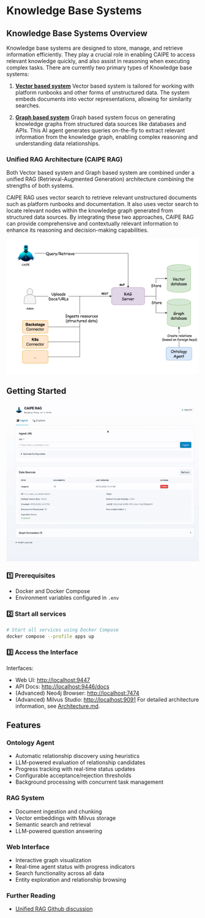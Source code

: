 # Knowledge Base Systems

## Knowledge Base Systems Overview

Knowledge base systems are designed to store, manage, and retrieve information efficiently. They play a crucial role in enabling CAIPE to access relevant knowledge quickly, and also assist in reasoning when executing complex tasks. There are currently two primary types of Knowledge base systems:

1. **[Vector based system](rag.md)**
  Vector based system is tailored for working with platform runbooks and other forms of unstructured data. The system embeds documents into vector representations, allowing for similarity searches.

2. **[Graph based system](graph_rag.md)**
  Graph based system focus on generating knowledge graphs from structured data sources like databases and APIs. This AI agent generates queries on-the-fly to extract relevant information from the knowledge graph, enabling complex reasoning and understanding data relationships.

### Unified RAG Architecture (CAIPE RAG)

Both Vector based system and Graph based system are combined under a unified RAG (Retrieval-Augmented Generation) architecture combining the strengths of both systems. 

CAIPE RAG uses vector search to retrieve relevant unstructured documents such as platform runbooks and documentation. It also uses vector search to locate relevant nodes within the knowledge graph generated from structured data sources. By integrating these two approaches, CAIPE RAG can provide comprehensive and contextually relevant information to enhance its reasoning and decision-making capabilities.

<img src="images/rag-arch.svg" alt="Unified RAG Architecture" width="600" />


## Getting Started

![Getting Started](images/rag_gif.gif)

### 1️⃣ Prerequisites

- Docker and Docker Compose
- Environment variables configured in `.env`

### 2️⃣ Start all services

```bash
# Start all services using Docker Compose
docker compose --profile apps up
```
### 3️⃣ Access the Interface

Interfaces:

  - Web UI: [http://localhost:9447](http://localhost:9447)
  - API Docs: [http://localhost:9446/docs](http://localhost:9446/docs)
  - (Advanced) Neo4j Browser: [http://localhost:7474](http://localhost:7474)
  - (Advanced) Milvus Studio: [http://localhost:9091](http://localhost:9091)
For detailed architecture information, see [Architecture.md](Architecture.md).



## Features

### Ontology Agent
- Automatic relationship discovery using heuristics
- LLM-powered evaluation of relationship candidates
- Progress tracking with real-time status updates
- Configurable acceptance/rejection thresholds
- Background processing with concurrent task management

### RAG System
- Document ingestion and chunking
- Vector embeddings with Milvus storage
- Semantic search and retrieval
- LLM-powered question answering

### Web Interface
- Interactive graph visualization
- Real-time agent status with progress indicators
- Search functionality across all data
- Entity exploration and relationship browsing


### Further Reading
- [Unified RAG Github discussion](https://github.com/cnoe-io/ai-platform-engineering/discussions/196)